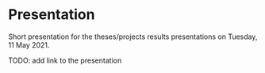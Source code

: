 # Presentation

Short presentation for the theses/projects results presentations on Tuesday, 11 May 2021.

TODO: add link to the presentation
